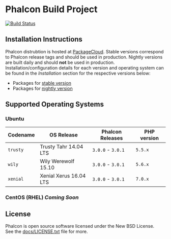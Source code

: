 # Phalcon Build Project

[![Build Status](https://travis-ci.org/phalcongelist/packagecloud.svg?branch=master)](https://travis-ci.org/phalcongelist/packagecloud)

## Installation Instructions
Phalcon distrubtion is hosted at [PackageCloud](https://packagecloud.io/phalcon). Stable versions correspond to Phalcon release tags and should be used in production. Nightly versions are built daily and should **not** be used in production. Installation/configuration details for each version and operating system can be found in the _Installation_ section for the respective versions below:

* Packages for [stable version](https://packagecloud.io/phalcon/stable)
* Packages for [nightly version](https://packagecloud.io/phalcon/nightly)

## Supported Operating Systems

### Ubuntu

| Codename  | OS Release             | Phalcon Releases  | PHP version   |
| --------- | ---------------------- | ----------------- | ------------- |
| `trusty`  | Trusty Tahr 14.04 LTS  | `3.0.0` - `3.0.1` | `5.5.x`       |
| `wily`    | Wily Werewolf 15.10    | `3.0.0` - `3.0.1` | `5.6.x`       |
| `xenial`  | Xenial Xerus 16.04 LTS | `3.0.0` - `3.0.1` | `7.0.x`       |


### CentOS (RHEL) _Coming Soon_

## License

Phalcon is open source software licensed under the New BSD License.<br>See the [docs/LICENSE.txt][:docs:] file for more.

[:docs:]: https://github.com/phalcongelist/packagecloud/blob/master/docs/LICENSE.txt
